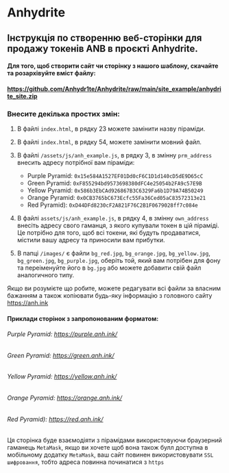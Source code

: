 # Anhydrite

## Інструкція по створенню веб-сторінки для продажу токенів ANB в проєкті Anhydrite.


#### Для того, щоб створити сайт чи сторінку з нашого шаблону, скачайте та розархівуйте вміст файлу:
#### https://github.com/Anhydr1te/Anhydrite/raw/main/site_example/anhydrite_site.zip

### Внесите декілька простих змін:


1. В файлі `index.html`, в рядку 23 можете замінити назву піраміди.

2. В файлі `index.html`, в рядку 54, можете замінити мовний файл.

3. В файлі `/assets/js/anh_example.js`, в рядку 3, в змінну `prm_address` внесить адресу потрібної вам піраміди:

	- Purple Pyramid: `0x15e584A1527EF01Dd0cF6C1D1d140cD5dE9D65cC`
	- Green Pyramid:  `0xF855294bd9573698380dFC4e25054b2FA9c57E9B`
	- Yellow Pyramid: `0x586b3EbCAd926867B3C6329Fa6b1D79A74B50249`
	- Orange Pyramid: `0x0CB3765bC673Ecfc55Fa36Ced05aC83572313e21`
	- Red Pyramid):   `0xD44DFd8230cF2A821F76C2B1F0679028ff7c084e`

4. В файлі `assets/js/anh_example.js`, в рядку 4, в змінну `own_address` внесіть адресу свого гаманця, з якого купували токен в цій піраміді. Це потрібно для того, щоб всі токени, які будуть продаватися, містили вашу адресу та приносили вам прибутки.

5. В папці `/images/` є файли `bg_red.jpg`, `bg_orange.jpg`, `bg_yellow.jpg`, `bg_green.jpg`, `bg_purple.jpg`, оберіть той, який вам потрібен для фону та переіменуйте його в `bg.jpg` або можете добавити свій файл аналогичного типу.


Якщо ви розумієте що робите, можете редагувати всі файли за власним бажанням а також копіювати будь-яку інформацію з головного сайту https://anh.ink

#### Приклади сторінок з запропонованим форматом:
###### Purple Pyramid: https://purple.anh.ink/
###### Green Pyramid:  https://green.anh.ink/
###### Yellow Pyramid: https://yellow.anh.ink/
###### Orange Pyramid: https://orange.anh.ink/
###### Red Pyramid):   https://red.anh.ink/


Ця сторінка буде взаємодіяти з пірамідами використовуючи браузерний гаманець `MetaMask`, якщо ви хочете щоб вона також булл доступна в мобільному додатку `MetaMask`, ваш сайт повинен використовувати `SSL шифровання`, тобто адреса повинна починатися з `https`